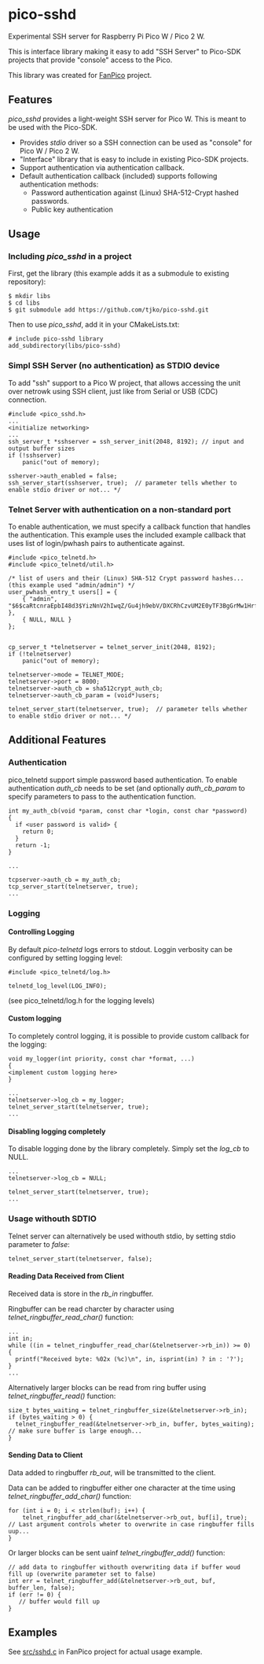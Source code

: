 # pico-sshd
Experimental SSH server for Raspberry Pi Pico W / Pico 2 W.

This is interface library making it easy to add "SSH Server" to Pico-SDK projects
that provide "console" access to the Pico.

This library was created for [FanPico](https://github.com/tjko/fanpico/) project.

## Features

*pico_sshd* provides a light-weight SSH server for Pico W.  This is meant to be used with the Pico-SDK.

* Provides _stdio_ driver so a SSH connection can be used as "console" for Pico W / Pico 2 W.
* "Interface" library that is easy to include in existing Pico-SDK projects.
* Support authentication via authentication callback.
* Default authentication callback (included) supports following authentication methods:
  - Password authentication against (Linux) SHA-512-Crypt hashed passwords.
  - Public key authentication


## Usage

### Including _pico_sshd_ in a project

First, get the library (this example adds it as a submodule to existing repository):
```
$ mkdir libs
$ cd libs
$ git submodule add https://github.com/tjko/pico-sshd.git
```

Then to use _pico_sshd_, add it in your CMakeLists.txt:
```
# include pico-sshd library
add_subdirectory(libs/pico-sshd)
```

### Simpl SSH Server (no authentication) as STDIO device

To add "ssh" support to a Pico W project, that allows accessing the unit over netrowk using SSH client, just like from Serial or USB (CDC) connection.

```
#include <pico_sshd.h>
...
<initialize networking>
...
ssh_server_t *sshserver = ssh_server_init(2048, 8192); // input and output buffer sizes
if (!sshserver)
    panic("out of memory);

ssherver->auth_enabled = false;
ssh_server_start(sshserver, true);  // parameter tells whether to enable stdio driver or not... */

```


### Telnet Server with authentication on a non-standard port

To enable authentication, we must specify a callback function that handles the authentication. This example uses the included example callback that uses list of
login/pwhash pairs to authenticate against.

```
#include <pico_telnetd.h>
#include <pico_telnetd/util.h>

/* list of users and their (Linux) SHA-512 Crypt password hashes... (this example used "admin/admin") */
user_pwhash_entry_t users[] = {
	{ "admin", "$6$caRtcnraEpbI48d3$YizNnV2hIwqZ/Gu4jh9ebV/DXCRhCzvUM2E0yTF3BgGrMw1HrfYIJJ9CQ0rcVBbpScCfwBtKhynVpKSnW/5o.." },
	{ NULL, NULL }
};


cp_server_t *telnetserver = telnet_server_init(2048, 8192);
if (!telnetserver)
    panic("out of memory);

telnetserver->mode = TELNET_MODE;
telnetserver->port = 8000;
telnetserver->auth_cb = sha512crypt_auth_cb;
telnetserver->auth_cb_param = (void*)users;

telnet_server_start(telnetserver, true);  // parameter tells whether to enable stdio driver or not... */

```

## Additional Features

### Authentication
pico_telnetd support simple password based authentication. To enable authentication _auth_cb_ needs to be set 
(and optionally _auth_cb_param_ to specify parameters to pass to the authentication function.

```
int my_auth_cb(void *param, const char *login, const char *password)
{
  if <user password is valid> {
    return 0;
  }
  return -1;
}

...

tcpserver->auth_cb = my_auth_cb;
tcp_server_start(telnetserver, true);
...
```


### Logging
#### Controlling Logging

By default _pico-telnetd_ logs errors to stdout. Loggin verbosity can be configured by setting logging level:
```
#include <pico_telnetd/log.h>

telnetd_log_level(LOG_INFO);
```
(see pico_telnetd/log.h for the logging levels)


#### Custom logging

To completely control logging, it is possible to provide custom callback for the logging:
```
void my_logger(int priority, const char *format, ...)
{
<implement custom logging here>
}

...
telnetserver->log_cb = my_logger;
telnet_server_start(telnetserver, true);
...
```


#### Disabling logging completely

To disable logging done by the library completely. Simply set the _log_cb_ to NULL.

```
...
telnetserver->log_cb = NULL;

telnet_server_start(telnetserver, true);
...
```


### Usage withouth SDTIO

Telnet server can alternatively be used withouth stdio, by setting stdio parameter to _false_:

```
telnet_server_start(telnetserver, false);
```

#### Reading Data Received from Client

Received data is store in the _rb_in_ ringbuffer.

Ringbuffer can be read charcter by character using _telnet_ringbuffer_read_char()_ function:
```
...
int in;
while ((in = telnet_ringbuffer_read_char(&telnetserver->rb_in)) >= 0) {
  printf("Received byte: %02x (%c)\n", in, isprint(in) ? in : '?');
}
...
```

Alternatively larger blocks can be read from ring buffer using _telnet_ringbuffer_read()_ function:
```
size_t bytes_waiting = telnet_ringbuffer_size(&telnetserver->rb_in);
if (bytes_waiting > 0) {
  telnet_ringbuffer_read(&telnetserver->rb_in, buffer, bytes_waiting);  // make sure buffer is large enough...
}
```


#### Sending Data to Client

Data added to ringbuffer _rb_out_, will be transmitted to the client.

Data can be added to ringbuffer either one character at the time using _telnet_ringbuffer_add_char()_ function:
```
for (int i = 0; i < strlen(buf); i++) {
	telnet_ringbuffer_add_char(&telnetserver->rb_out, buf[i], true);  // Last argument controls wheter to overwrite in case ringbuffer fills uup...
}
```

Or larger blocks can be sent uainf _telnet_ringbuffer_add()_ function:
```
// add data to ringbuffer withouth overwriting data if buffer woud fill up (overwrite parameter set to false)
int err = telnet_ringbuffer_add(&telnetserver->rb_out, buf, buffer_len, false);
if (err != 0) {
   // buffer would fill up
}
```

## Examples
See [src/sshd.c](https://github.com/tjko/fanpico/blob/main/src/sshd.c) in FanPico project for actual usage example.

